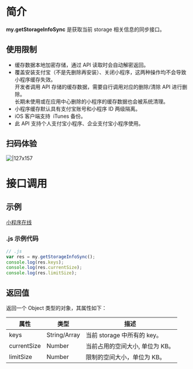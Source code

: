 # 简介

**my.getStorageInfoSync** 是获取当前 storage 相关信息的同步接口。

## 使用限制

- 缓存数据本地加密存储，通过 API 读取时会自动解密返回。
- 覆盖安装支付宝（不是先删除再安装）、关闭小程序，这两种操作均不会导致小程序缓存失效。<br />开发者调用 API 存储的缓存数据，需要自行调用对应的删除/清除 API 进行删除。<br />长期未使用或在应用中心删除的小程序的缓存数据也会被系统清理。
- 小程序缓存默认具有支付宝账号和小程序 ID 两级隔离。
- iOS 客户端支持  iTunes 备份。
- 此 API 支持个人支付宝小程序、企业支付宝小程序使用。

## 扫码体验

![|127x157](https://gw.alipayobjects.com/zos/skylark-tools/public/files/4f05973521afe7c35c64f84c2fd19ea8.jpeg#align=left&display=inline&height=157&margin=%5Bobject%20Object%5D&originHeight=157&originWidth=127&status=done&style=none&width=127)

# 接口调用

## 示例

[小程序在线](https://opendocs.alipay.com/openbox/mini/opendocs/storage?view=preview&defaultPage=pages/index/index&defaultOpenedFiles=pages/index/index&theme=light)

### .js 示例代码

```javascript
// .js
var res = my.getStorageInfoSync();
console.log(res.keys);
console.log(res.currentSize);
console.log(res.limitSize);
```

## 返回值

返回一个 Object 类型的对象，其属性如下：

| **属性**    | **类型**     | **描述**                        |
| ----------- | ------------ | ------------------------------- |
| keys        | String/Array | 当前 storage 中所有的 key。     |
| currentSize | Number       | 当前占用的空间大小, 单位为 KB。 |
| limitSize   | Number       | 限制的空间大小，单位为 KB。     |
